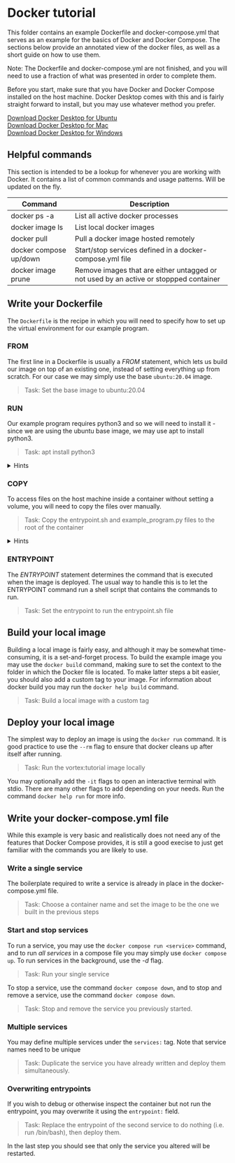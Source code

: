 # Docker tutorial
This folder contains an example Dockerfile and docker-compose.yml that serves as an example for the basics of Docker and Docker Compose. The sections below provide an annotated view of the docker files, as well as a short guide on how to use them.

Note: The Dockerfile and docker-compose.yml are not finished, and you will need to use a fraction of what was presented in order to complete them.

Before you start, make sure that you have Docker and Docker Compose installed on the host machine. Docker Desktop comes with this and is fairly straight forward to install, but you may use whatever method you prefer.
 
[Download Docker Desktop for Ubuntu](https://docs.docker.com/desktop/install/ubuntu/)  
[Download Docker Desktop for Mac](https://docs.docker.com/desktop/install/mac-install/)  
[Download Docker Desktop for Windows](https://docs.docker.com/desktop/install/windows-install/)


## Helpful commands
This section is intended to be a lookup for whenever you are working with Docker. It contains a list of common commands and usage patterns. Will be updated on the fly.

| **Command** |  **Description**  |
|-------------|-------------------|
| docker ps -a |  List all active docker processes |
| docker image ls | List local docker images  |
| docker pull <image> | Pull a docker image hosted remotely |
| docker compose up/down | Start/stop services defined in a docker-compose.yml file |
| docker image prune | Remove images that are either untagged or not used by an active or stoppped container |

## Write your Dockerfile
The `Dockerfile` is the recipe in which you will need to specify how to set up the virtual environment for our example program. 

### FROM
The first line in a Dockerfile is usually a *FROM* statement, which lets us build our image  on top of an existing one, instead of setting everything up from scratch. For our case we may simply use the base `ubuntu:20.04` image.


> Task: Set the base image to ubuntu:20.04


### RUN
Our example program requires python3 and so we will need to install it - since we are using the ubuntu base image, we may use apt to install python3.

> Task: apt install python3

<details>
  <summary>Hints</summary>

* You will likely need to apt update and apt install in the same RUN  

* The Dockerfile build step should be automated, but apt install python3 will ask you to enter Y/n. How can you automate this?  
</details>


### COPY
To access files on the host machine inside a container without setting a volume, you will need to copy the files over manually.

> Task: Copy the entrypoint.sh and example_program.py files to the root of the container

<details>
  <summary>Hints</summary>

* pwd will point to the "context" of the Dockerfile when building. (What is a context?)
</details>

### ENTRYPOINT
The *ENTRYPOINT* statement determines the command that is executed when the image is deployed. The usual way to handle this is to let the ENTRYPOINT command run a shell script that contains the commands to run.

> Task: Set the entrypoint to run the entrypoint.sh file

## Build your local image
Building a local image is fairly easy, and although it may be somewhat time-consuming, it is a set-and-forget process. To build the example image you may use the `docker build` command, making sure to set the context to the folder in which the Docker file is located. To make latter steps a bit easier, you should also add a custom tag to your image. For information about docker build you may run the ```docker help build``` command.

> Task: Build a local image with a custom tag

## Deploy your local image
The simplest way to deploy an image is using the `docker run` command. It is good practice to use the `--rm` flag to ensure that docker cleans up after itself after running.

> Task: Run the vortex:tutorial image locally

You may optionally add the `-it` flags to open an interactive terminal with stdio. There are many other flags to add depending on your needs. Run the command ```docker help run``` for more info.
 
## Write your docker-compose.yml file
While this example is very basic and realistically does not need any of the features that Docker Compose provides, it is still a good execise to just get familiar with the commands you are likely to use.

### Write a single service
The boilerplate required to write a service is already in place in the docker-compose.yml file.

> Task: Choose a container name and set the image to be the one we built in the previous steps

### Start and stop services
To run a service, you may use the ```docker compose run <service>``` command, and to run *all services* in a compose file you may simply use ```docker compose up```. To run services in the background, use the *-d* flag.

> Task: Run your single service

To stop a service, use the command ```docker compose down```, and to stop and remove a service, use the command ```docker compose down```.

> Task: Stop and remove the service you previously started.

### Multiple services
You may define multiple services under the `services:` tag. Note that service names need to be unique 

> Task: Duplicate the service you have already written and deploy them simultaneously. 


### Overwriting entrypoints
If you wish to debug or otherwise inspect the container but not run the entrypoint, you may overwrite it using the `entrypoint:` field.

> Task: Replace the entrypoint of the second service to do nothing (i.e. run /bin/bash), then deploy them.

In the last step you should see that only the service you altered will be restarted.
